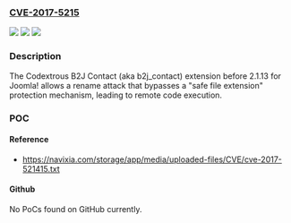 ### [CVE-2017-5215](https://cve.mitre.org/cgi-bin/cvename.cgi?name=CVE-2017-5215)
![](https://img.shields.io/static/v1?label=Product&message=n%2Fa&color=blue)
![](https://img.shields.io/static/v1?label=Version&message=n%2Fa&color=blue)
![](https://img.shields.io/static/v1?label=Vulnerability&message=n%2Fa&color=brighgreen)

### Description

The Codextrous B2J Contact (aka b2j_contact) extension before 2.1.13 for Joomla! allows a rename attack that bypasses a "safe file extension" protection mechanism, leading to remote code execution.

### POC

#### Reference
- https://navixia.com/storage/app/media/uploaded-files/CVE/cve-2017-521415.txt

#### Github
No PoCs found on GitHub currently.

